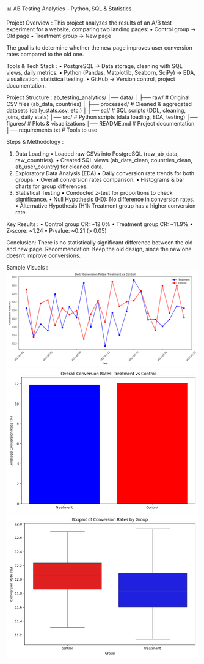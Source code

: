 📊 AB Testing Analytics – Python, SQL & Statistics

Project Overview : 
This project analyzes the results of an A/B test experiment for a website, comparing two landing pages:
	•	Control group → Old page
	•	Treatment group → New page

The goal is to determine whether the new page improves user conversion rates compared to the old one.


Tools & Tech Stack :
•	PostgreSQL → Data storage, cleaning with SQL views, daily metrics.
•	Python (Pandas, Matplotlib, Seaborn, SciPy) → EDA, visualization, statistical testing.
•	GitHub → Version control, project documentation.


Project Structure :
ab_testing_analytics/
│── data/
│   ├── raw/          # Original CSV files (ab_data, countries)
│   ├── processed/    # Cleaned & aggregated datasets (daily_stats.csv, etc.)
│
│── sql/              # SQL scripts (DDL, cleaning, joins, daily stats)
│── src/              # Python scripts (data loading, EDA, testing)
│── figures/          # Plots & visualizations
│── README.md         # Project documentation
│── requirements.txt  # Tools to use


Steps & Methodology :
1.	Data Loading
	•	Loaded raw CSVs into PostgreSQL (raw_ab_data, raw_countries).
	•	Created SQL views (ab_data_clean, countries_clean, ab_user_country) for cleaned data.
2.	Exploratory Data Analysis (EDA)
	•	Daily conversion rate trends for both groups.
	•	Overall conversion rates comparison.
	•	Histograms & bar charts for group differences.
3.	Statistical Testing
	•	Conducted z-test for proportions to check significance.
	•	Null Hypothesis (H0): No difference in conversion rates.
	•	Alternative Hypothesis (H1): Treatment group has a higher conversion rate.


Key Results :
	•	Control group CR: ~12.0%
	•	Treatment group CR: ~11.9%
	•	Z-score: ~1.24
	•	P-value: ~0.21 (> 0.05)


Conclusion: There is no statistically significant difference between the old and new page.
Recommendation: Keep the old design, since the new one doesn’t improve conversions.


Sample Visuals : 
![daily_conversion_rates_compare](figures/daily_conversion_rates_compare.png)
![overall_conversion_rates_compare.](figures/overall_conversion_rates_compare.png)
![conversion_rate_boxplot](figures/conversion_rate_boxplot.png)
